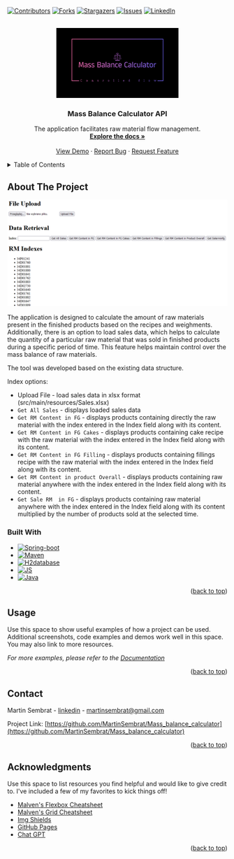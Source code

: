 <!-- PROJECT SHIELDS -->

[![Contributors][contributors-shield]][contributors-url]
[![Forks][forks-shield]][forks-url]
[![Stargazers][stars-shield]][stars-url]
[![Issues][issues-shield]][issues-url]
[![LinkedIn][linkedin-shield]][linkedin-url]



<!-- PROJECT LOGO -->
<br />
<div align="center">
  <a href="https://github.com/MartinSembrat/Mass_balance_calculator">
    <img src="src/main/resources/logo.png" alt="Logo" width="280" height="160">
  </a>

  <h3 align="center">Mass Balance Calculator API</h3>

  <p align="center">
    The application facilitates raw material flow management.
    <br />
    <a href="https://github.com/MartinSembrat/Mass_balance_calculator"><strong>Explore the docs »</strong></a>
    <br />
    <br />
    <a href="https://github.com/MartinSembrat/Mass_balance_calculator">View Demo</a>
    ·
    <a href="https://github.com/MartinSembrat/Mass_balance_calculator/issues/new?labels=bug&template=bug-report---.md">Report Bug</a>
    ·
    <a href="https://github.com/MartinSembrat/Mass_balance_calculator/issues/new?labels=enhancement&template=feature-request---.md">Request Feature</a>
  </p>
</div>

<!-- TABLE OF CONTENTS -->
<details>
  <summary>Table of Contents</summary>
  <ol>
    <li>
      <a href="#about-the-project">About The Project</a>
      <ul>
        <li><a href="#built-with">Built With</a></li>
      </ul>
    </li>
    <li><a href="#acknowledgments">Acknowledgments</a></li>
  </ol>
</details>

## About The Project

![Product Name Screen Shot][product-screenshot]

The application is designed to calculate the amount of raw materials present in the finished products based on the recipes and weighments. 
Additionally, there is an option to load sales data, which helps to calculate the quantity of a particular raw material that was sold in finished products during a specific period of time. 
This feature helps maintain control over the mass balance of raw materials.

The tool was developed based on the existing data structure.

Index options:
* Upload File - load sales data in xlsx format (src/main/resources/Sales.xlsx)
* `Get All Sales` - displays loaded sales data
* `Get RM Content in FG` - displays products containing directly the raw material with the index entered in the Index field along with its content.
* `Get RM Content in FG Cakes` - displays products containing cake recipe with the raw material with the index entered in the Index field along with its content.
* `Get RM Content in FG Filling` - displays products containing fillings recipe with the raw material with the index entered in the Index field along with its content.
* `Get RM Content in product Overall` - displays products containing raw material anywhere with the index entered in the Index field along with its content.
* `Get Sale RM  in FG` - displays products containing raw material anywhere with the index entered in the Index field along with its content multiplied by the number of products sold at the selected time.


### Built With

* [![Spring-boot][Spring-boot]][Spring-boot-url]
* [![Maven][Maven]][Maven-url]
* [![H2database][H2database]][H2database-url]
* [![JS][JS]][JS-url]
* [![Java][java]][Java-url]

<p align="right">(<a href="#readme-top">back to top</a>)</p>


## Usage

Use this space to show useful examples of how a project can be used. Additional screenshots, code examples and demos work well in this space. You may also link to more resources.

_For more examples, please refer to the [Documentation](https://example.com)_

<p align="right">(<a href="#readme-top">back to top</a>)</p>

## Contact

Martin Sembrat - [linkedin](https://www.linkedin.com/in/martin-sembrat/) - martinsembrat@gmail.com

Project Link: [https://github.com/MartinSembrat/Mass_balance_calculator](https://github.com/MartinSembrat/Mass_balance_calculator)

<p align="right">(<a href="#readme-top">back to top</a>)</p>

<!-- ACKNOWLEDGMENTS -->
## Acknowledgments

Use this space to list resources you find helpful and would like to give credit to. I've included a few of my favorites to kick things off!

* [Malven's Flexbox Cheatsheet](https://flexbox.malven.co/)
* [Malven's Grid Cheatsheet](https://grid.malven.co/)
* [Img Shields](https://shields.io)
* [GitHub Pages](https://pages.github.com)
* [Chat GPT](https://chat.openai.com)

<p align="right">(<a href="#readme-top">back to top</a>)</p>


<!-- MARKDOWN LINKS & IMAGES -->
<!-- https://www.markdownguide.org/basic-syntax/#reference-style-links -->
[contributors-shield]: https://img.shields.io/github/contributors/MartinSembrat/Mass_balance_calculator.svg?style=for-the-badge
[contributors-url]: https://github.com/MartinSembrat/Mass_balance_calculator/graphs/contributors
[forks-shield]: https://img.shields.io/github/forks/MartinSembrat/Mass_balance_calculator.svg?style=for-the-badge
[forks-url]: https://github.com/MartinSembrat/Mass_balance_calculator/network/members
[stars-shield]: https://img.shields.io/github/stars/MartinSembrat/Mass_balance_calculator.svg?style=for-the-badge
[stars-url]: https://github.com/MartinSembrat/Mass_balance_calculator/stargazers
[issues-shield]: https://img.shields.io/github/issues/MartinSembrat/Mass_balance_calculator.svg?style=for-the-badge
[issues-url]: https://github.com/MartinSembrat/Mass_balance_calculator/issues
[linkedin-shield]: https://img.shields.io/badge/-LinkedIn-black.svg?style=for-the-badge&logo=linkedin&colorB=555
[linkedin-url]: https://linkedin.com/in/martin-sembrat/
[product-screenshot]: src/main/resources/API_view.png
[Spring-boot]: https://img.shields.io/badge/Spring-boot-000000?style=for-the-badge&logo=spring&logoColor=white
[Spring-boot-url]: https://spring.io/
[Maven]: https://img.shields.io/badge/Maven-20232A?style=for-the-badge&logo=maven&logoColor=61DAFB
[Maven-url]: https://maven.apache.org/
[H2database]: https://img.shields.io/badge/H2database-35495E?style=for-the-badge&logo=h2databse&logoColor=4FC08D
[H2database-url]: https://www.h2database.com/
[JS]: https://img.shields.io/badge/JS-DD0031?style=for-the-badge&logo=javascript&logoColor=white
[JS-url]: https://js.org/
[Java]: https://img.shields.io/badge/Java-563D7C?style=for-the-badge&logo=oracle&logoColor=white
[Java-url]: https://www.java.com/
